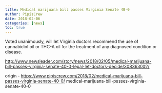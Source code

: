 ```yaml
---
title: Medical marijuana bill passes Virginia Senate 40-0
author: PipisCrew
date: 2018-02-06
categories: [news]
toc: true
---
```


Voted unanimously, will let Virginia doctors recommend the use of cannabidiol oil or THC-A oil for the treatment of any diagnosed condition or disease.

http://www.newsleader.com/story/news/2018/02/05/medical-marijuana-bill-passes-virginia-senate-40-0-legal-let-doctors-decide/308363002/

origin - https://www.pipiscrew.com/2018/02/medical-marijuana-bill-passes-virginia-senate-40-0/ medical-marijuana-bill-passes-virginia-senate-40-0